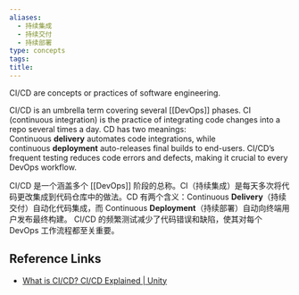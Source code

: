 ```yaml
---
aliases:
  - 持续集成
  - 持续交付
  - 持续部署
type: concepts
tags: 
title:
---
```


CI/CD are concepts or practices of software engineering.

CI/CD is an umbrella term covering several [[DevOps]] phases. CI (continuous integration) is the practice of integrating code changes into a repo several times a day. CD has two meanings: Continuous **delivery** automates code integrations, while continuous **deployment** auto-releases final builds to end-users. CI/CD’s frequent testing reduces code errors and defects, making it crucial to every DevOps workflow.

CI/CD 是一个涵盖多个 [[DevOps]] 阶段的总称。CI（持续集成）是每天多次将代码更改集成到代码仓库中的做法。CD 有两个含义：Continuous **Delivery**（持续交付）自动化代码集成，而 Continuous **Deployment**（持续部署）自动向终端用户发布最终构建。 CI/CD 的频繁测试减少了代码错误和缺陷，使其对每个 DevOps 工作流程都至关重要。

## Reference Links

- [What is CI/CD? CI/CD Explained | Unity](https://unity.com/solutions/what-is-ci-cd)
